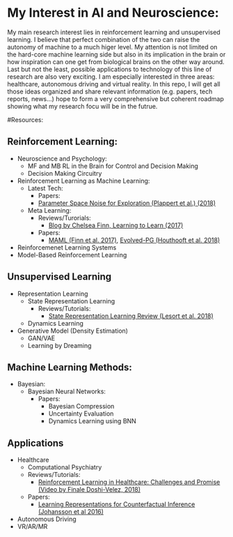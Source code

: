 # My Interest in AI and Neuroscience:
My main research interest lies in reinforcement learning and unsupervised learning. I believe that perfect combination of the two can raise the autonomy of machine to a much higer level. My attention is not limited on the hard-core machine learning side but also in its implication in the brain or how inspiration can one get from biological brains on the other way around. Last but not the least, possible applications to technology of this line of research are also very exciting. I am especially interested in three areas: healthcare, autonomous driving and virtual reality. 
In this repo, I will get all those ideas organized and share relevant information (e.g. papers, tech reports, news...) hope to form a very comprehensive but coherent roadmap showing what my research focu will be in the futrue.

#Resources:

## Reinforcement Learning:
* Neuroscience and Psychology:
	* MF and MB RL in the Brain for Control and Decision Making
	* Decision Making Circuitry
* Reinforcement Learning as Machine Learning:
	* Latest Tech:
		* Papers:
		* [Parameter Space Noise for Exploration (Plappert et al.) (2018)](https://arxiv.org/abs/1706.01905)
	* Meta Learning:
 		* Reviews/Turorials: 
			* [Blog by Chelsea Finn, Learning to Learn (2017)](http://bair.berkeley.edu/blog/2017/07/18/learning-to-learn/)
		* Papers: 
			* [MAML (Finn et al. 2017)](https://arxiv.org/abs/1703.03400), [Evolved-PG (Houthooft et al. 2018)](https://arxiv.org/abs/1802.04821)
* Reinforcemenet Learning Systems
* Model-Based Reinforcement Learning

## Unsupervised Learning
* Representation Learning
	* State Representation Learning 
		* Reviews/Tutorials: 
			* [State Representation Learning Review (Lesort et al. 2018)](https://arxiv.org/abs/1802.04181)
	* Dynamics Learning
* Generative Model (Density Estimation)
	* GAN/VAE
	* Learning by Dreaming 

## Machine Learning Methods:
* Bayesian:
	* Bayesian Neural Networks:
		* Papers:
			* Bayesian Compression
			* Uncertainty Evaluation
			* Dynamics Learning using BNN

## Applications
* Healthcare
	* Computational Psychiatry
	* Reviews/Tutorials:
		* [Reinforcement Learning in Healthcare: Challenges and Promise (Video by Finale Doshi-Velez, 2018)](https://www.youtube.com/watch?v=OsGxPVYR2xo)
	* Papers:
		* [Learning Representations for Counterfactual Inference (Johansson et al 2016)](https://arxiv.org/abs/1605.03661)
* Autonomous Driving
* VR/AR/MR
